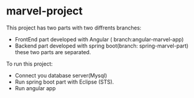# marvel-project
This project has two parts with two diffrents branches:
 - FrontEnd part developed with Angular ( branch:angular-marvel-app)
 - Backend part developed with spring boot(branch: spring-marvel-part)
these two parts are separated.

To run  this project:
- Connect you database server(Mysql) 
- Run spring boot part with Eclipse (STS).
- Run angular app
